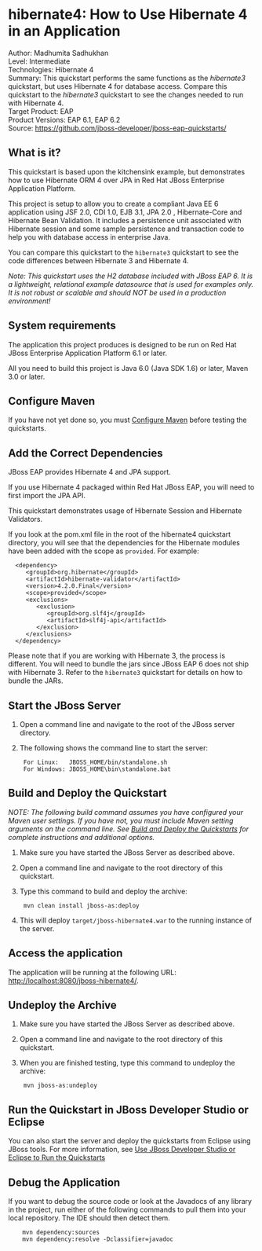 hibernate4: How to Use Hibernate 4 in an Application
====================================================
Author: Madhumita Sadhukhan  
Level: Intermediate  
Technologies: Hibernate 4  
Summary: This quickstart performs the same functions as the _hibernate3_ quickstart, but uses Hibernate 4 for database access. Compare this quickstart to the _hibernate3_ quickstart to see the changes needed to run with Hibernate 4.  
Target Product: EAP  
Product Versions: EAP 6.1, EAP 6.2  
Source: <https://github.com/jboss-developer/jboss-eap-quickstarts/>  

What is it?
-----------

This quickstart is based upon the kitchensink example, but demonstrates how to use Hibernate ORM 4 over JPA in Red Hat JBoss Enterprise Application Platform.

This project is setup to allow you to create a compliant Java EE 6 application using JSF 2.0, CDI 1.0, EJB 3.1, JPA 2.0 , Hibernate-Core and Hibernate Bean Validation.  It includes a persistence unit associated with Hibernate session and some sample persistence and transaction code to help you with database access in enterprise Java. 

You can compare this quickstart to the `hibernate3` quickstart to see the code differences between Hibernate 3 and Hibernate 4.

 _Note: This quickstart uses the H2 database included with JBoss EAP 6. It is a lightweight, relational example datasource that is used for examples only. It is not robust or scalable and should NOT be used in a production environment!_

System requirements
-------------------

The application this project produces is designed to be run on Red Hat JBoss Enterprise Application Platform 6.1 or later. 

All you need to build this project is Java 6.0 (Java SDK 1.6) or later, Maven 3.0 or later.

 
Configure Maven
---------------

If you have not yet done so, you must [Configure Maven](../README.md#configure-maven) before testing the quickstarts.


Add the Correct Dependencies
---------------------------

JBoss EAP provides Hibernate 4 and JPA support. 

If you use Hibernate 4 packaged within Red Hat JBoss EAP, you will need to first import the JPA API.

This quickstart demonstrates usage of Hibernate Session and Hibernate Validators.

If you look at the pom.xml file in the root of the hibernate4 quickstart directory, you will see that the dependencies for the Hibernate modules have been added with the scope as `provided`.
For example:

      <dependency>
         <groupId>org.hibernate</groupId>
         <artifactId>hibernate-validator</artifactId>
         <version>4.2.0.Final</version>
         <scope>provided</scope>
         <exclusions>
            <exclusion>
               <groupId>org.slf4j</groupId>
               <artifactId>slf4j-api</artifactId>
            </exclusion>
         </exclusions>
      </dependency>

Please note that if you are working with Hibernate 3, the process is different. You will need to bundle the jars since JBoss EAP 6 does not ship with Hibernate 3. Refer to the `hibernate3` quickstart for details on how to bundle the JARs.


Start the JBoss Server
-------------------------

1. Open a command line and navigate to the root of the JBoss server directory.
2. The following shows the command line to start the server:

        For Linux:   JBOSS_HOME/bin/standalone.sh
        For Windows: JBOSS_HOME\bin\standalone.bat

 
Build and Deploy the Quickstart
-------------------------

_NOTE: The following build command assumes you have configured your Maven user settings. If you have not, you must include Maven setting arguments on the command line. See [Build and Deploy the Quickstarts](../README.md#build-and-deploy-the-quickstarts) for complete instructions and additional options._

1. Make sure you have started the JBoss Server as described above.
2. Open a command line and navigate to the root directory of this quickstart.
3. Type this command to build and deploy the archive:

        mvn clean install jboss-as:deploy

4. This will deploy `target/jboss-hibernate4.war` to the running instance of the server.


Access the application 
---------------------

The application will be running at the following URL: <http://localhost:8080/jboss-hibernate4/>.


Undeploy the Archive
--------------------

1. Make sure you have started the JBoss Server as described above.
2. Open a command line and navigate to the root directory of this quickstart.
3. When you are finished testing, type this command to undeploy the archive:

        mvn jboss-as:undeploy


Run the Quickstart in JBoss Developer Studio or Eclipse
-------------------------------------
You can also start the server and deploy the quickstarts from Eclipse using JBoss tools. For more information, see [Use JBoss Developer Studio or Eclipse to Run the Quickstarts](../README.md#use-jboss-developer-studio-or-eclipse-to-run-the-quickstarts) 


Debug the Application
------------------------------------

If you want to debug the source code or look at the Javadocs of any library in the project, run either of the following commands to pull them into your local repository. The IDE should then detect them.

        mvn dependency:sources
        mvn dependency:resolve -Dclassifier=javadoc
